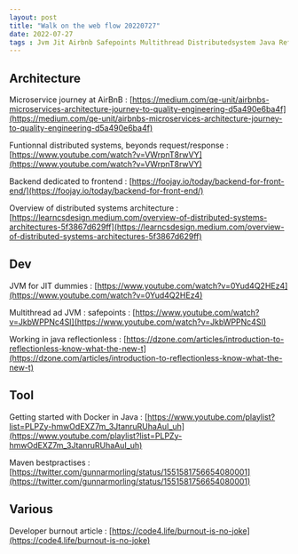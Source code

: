 ```yaml
---
layout: post
title: "Walk on the web flow 20220727"
date: 2022-07-27
tags : Jvm Jit Airbnb Safepoints Multithread Distributedsystem Java Reflection Burnout Docker Maven Architecture
---
```


## Architecture  

Microservice journey at AirBnB : [https://medium.com/qe-unit/airbnbs-microservices-architecture-journey-to-quality-engineering-d5a490e6ba4f](https://medium.com/qe-unit/airbnbs-microservices-architecture-journey-to-quality-engineering-d5a490e6ba4f)    
 
Funtionnal distributed systems, beyonds request/response : [https://www.youtube.com/watch?v=VWrpnT8rwVY](https://www.youtube.com/watch?v=VWrpnT8rwVY)    

Backend dedicated to frontend : [https://foojay.io/today/backend-for-front-end/](https://foojay.io/today/backend-for-front-end/)    

Overview of distributed systems architecture : [https://learncsdesign.medium.com/overview-of-distributed-systems-architectures-5f3867d629ff](https://learncsdesign.medium.com/overview-of-distributed-systems-architectures-5f3867d629ff)    

## Dev   

JVM for JIT dummies : [https://www.youtube.com/watch?v=0Yud4Q2HEz4](https://www.youtube.com/watch?v=0Yud4Q2HEz4)  

Multithread ad JVM : safepoints : [https://www.youtube.com/watch?v=JkbWPPNc4SI](https://www.youtube.com/watch?v=JkbWPPNc4SI)   

Working in java reflectionless : [https://dzone.com/articles/introduction-to-reflectionless-know-what-the-new-t](https://dzone.com/articles/introduction-to-reflectionless-know-what-the-new-t)   

## Tool   

Getting started with Docker in Java : [https://www.youtube.com/playlist?list=PLPZy-hmwOdEXZ7m_3JtanruRUhaAuI_uh](https://www.youtube.com/playlist?list=PLPZy-hmwOdEXZ7m_3JtanruRUhaAuI_uh)   

Maven bestpractises : [https://twitter.com/gunnarmorling/status/1551581756654080001](https://twitter.com/gunnarmorling/status/1551581756654080001)   

## Various   

Developer burnout article : [https://code4.life/burnout-is-no-joke](https://code4.life/burnout-is-no-joke)   
